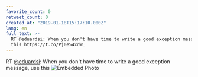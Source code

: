 ```yaml
---
favorite_count: 0
retweet_count: 0
created_at: "2019-01-18T15:17:10.000Z"
lang: en
full_text: >-
  RT @eduardsi: When you don't have time to write a good exception message, use
  this https://t.co/Pj0e54xdWL
---
```


RT [@eduardsi](https://twitter.com/eduardsi): When you don't have time to write
a good exception message, use this
![Embedded Photo](https://twitter-media-coderbyheart.s3.eu-north-1.amazonaws.com/1086281350166933504-DxIrpPuWoAMoHVJ.png)
